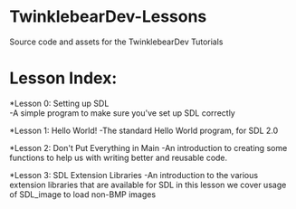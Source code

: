 TwinklebearDev-Lessons
======================

Source code and assets for the TwinklebearDev Tutorials

# Lesson Index:
*Lesson 0: Setting up SDL   
-A simple program to make sure you've set up SDL correctly

*Lesson 1: Hello World!
-The standard Hello World program, for SDL 2.0

*Lesson 2: Don't Put Everything in Main
-An introduction to creating some functions to help us with writing better and reusable code.

*Lesson 3: SDL Extension Libraries
-An introduction to the various extension libraries that are available for SDL in this lesson we cover usage of SDL_image to load non-BMP images